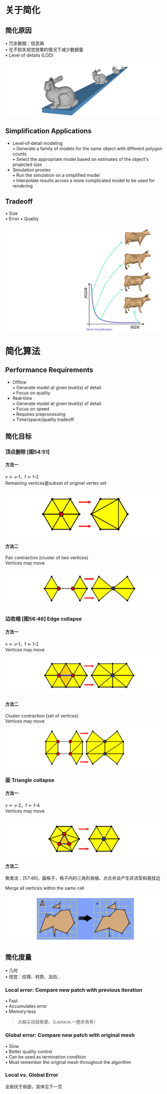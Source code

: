 # 关于简化

## 简化原因

• 冗余数据：信息熵    
• 在不损失视觉效果的情况下减少数据量    
• Level of details (LOD)    

![](../assets/简化1.png)        

## Simplification Applications    

* Level‐of‐detail modeling     
• Generate a family of models for the same object with 
different polygon counts    
• Select the appropriate model based on estimates of the object's projected size    
* Simulation proxies     
• Run the simulation on a simplified model     
• Interpolate results across a more complicated model to be used for rendering       


## Tradeoff
• Size   
• Error
• Quality   

![](../assets/简化4.png)             

# 简化算法

## Performance Requirements    

* Offline   
• Generate model at given level(s) of detail   
• Focus on quality   
* Real‐time   
• Generate model at given level(s) of detail   
• Focus on speed   
• Requires preprocessing   
• Time/space/quality tradeoff    

## 简化目标   
   
### 顶点删除 [图54:51]   

#### 方法一
v ← v‐1，f ← f‐2      
Remaining vertices是subset of original vertex set     

![](../assets/简化6.png)        

#### 方法二

Pair contraction (cluster of two vertices)    
Vertices may move    

![](../assets/简化9.png)        

### 边收缩 [图56:46] Edge collapse   

#### 方法一

v ← v‐1，f ← f‐2    
Vertices may move   

![](../assets/简化7.png)        

#### 方法二

Cluster contraction (set of vertices)    
Vertices may move   

![](../assets/简化10.png)        

### 面 Triangle collapse    

#### 方法一

v ← v‐2，f ← f‐4    
Vertices may move     

![](../assets/简化8.png)        

#### 方法二

聚类法：[57:46]，画格子，格子内的三角形收缩、点合并会产生非流型和悬挂边     

Merge all vertices within the same cell    

![](../assets/简化11.png)     


## 简化度量     

• 几何   
• 视觉：纹理、材质、法向…    

### Local error: Compare new patch with previous iteration    
• Fast    
• Accumulates error    
• Memory‐less    

> 点越尖锐越重要。(Laplace,一圈夹角等）   

### Global error: Compare new patch with original mesh    
• Slow    
• Better quality control    
• Can be used as termination condition    
• Must remember the original mesh throughout the algorithm   


### Local vs. Global Error    

全局优于局部，具体见下一页    


